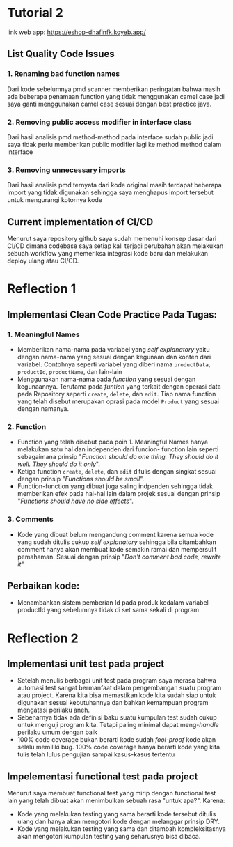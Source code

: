 # Tutorial 2
link web app: https://eshop-dhafinfk.koyeb.app/

## List Quality Code Issues

### 1. Renaming bad function names
Dari kode sebelumnya pmd scanner memberikan peringatan bahwa masih ada beberapa penamaan function yang tidak menggunakan
camel case jadi saya ganti menggunakan camel case sesuai dengan best practice java.

### 2. Removing public access modifier in interface class
Dari hasil analisis pmd method-method pada interface sudah public jadi saya tidak perlu memberikan public modifier lagi
ke method method dalam interface

### 3. Removing unnecessary imports
Dari hasil analisis pmd ternyata dari kode original masih terdapat beberapa import yang tidak digunakan
sehingga saya menghapus import tersebut untuk mengurangi kotornya kode

## Current implementation of CI/CD
Menurut saya repository github saya sudah memenuhi konsep dasar dari CI/CD dimana codebase saya setiap kali terjadi
perubahan akan melakukan sebuah workflow yang memeriksa integrasi kode baru dan melakukan deploy ulang atau CI/CD.

# Reflection 1
## Implementasi Clean Code Practice Pada Tugas:

### 1. Meaningful Names
* Memberikan nama-nama pada variabel yang _self explanatory_ yaitu dengan nama-nama yang sesuai dengan  kegunaan dan
konten dari variabel. Contohnya seperti variabel yang diberi nama `productData`, `productId`, `productName`, dan 
lain-lain
* Menggunakan nama-nama pada _function_ yang sesuai dengan kegunaannya. Terutama pada _funtion_ yang terkait dengan
operasi data pada Repository seperti `create`, `delete`, dan `edit`. Tiap nama function yang telah disebut merupakan
oprasi pada model `Product` yang sesuai dengan namanya.

### 2. Function
* Function yang telah disebut pada poin 1. Meaningful Names hanya melakukan satu hal dan independen dari funcion-
function lain seperti sebagaimana prinsip "_Function should do one thing. They should do it well. They should do it 
only_". 
* Ketiga function `create`, `delete`, dan `edit` ditulis dengan singkat sesuai dengan prinsip "_Functions should be 
small_".
* Function-function yang dibuat juga saling indpenden sehingga tidak memberikan efek pada hal-hal lain dalam projek 
sesuai dengan prinsip "_Functions should have no side effects_".

### 3. Comments
* Kode yang dibuat belum mengandung comment karena semua kode yang sudah ditulis cukup _self explanatory_ sehingga
bila ditambahkan comment hanya akan membuat kode semakin ramai dan mempersulit pemahaman. Sesuai dengan prinsip 
"_Don't comment bad code, rewrite it_"

## Perbaikan kode:
* Menambahkan sistem pemberian Id pada produk kedalam variabel productId yang sebelumnya tidak di set sama sekali 
di program

# Reflection 2
## Implementasi unit test pada project
* Setelah menulis berbagai unit test pada program saya merasa bahwa automasi test sangat bermanfaat dalam pengembangan
suatu program atau project. Karena kita bisa memastikan kode kita sudah siap untuk digunakan sesuai kebutuhannya dan
bahkan kemampuan program mengatasi perilaku aneh.
* Sebenarnya tidak ada definisi baku suatu kumpulan test sudah cukup untuk menguji program kita. Tetapi paling minimal
dapat meng-_handle_ perilaku umum dengan baik
* 100% code coverage bukan berarti kode sudah _fool-proof_ kode akan selalu memiliki bug. 100% code coverage hanya
berarti kode yang kita tulis telah lulus pengujian sampai kasus-kasus tertentu

## Impelementasi functional test pada project
Menurut saya membuat functional test yang mirip dengan functional test lain yang telah dibuat akan menimbulkan sebuah
rasa "untuk apa?". Karena:
* Kode yang melakukan testing yang sama berarti kode tersebut ditulis ulang dan hanya akan mengotori kode dengan
melanggar prinsip DRY.
* Kode yang melakukan testing yang sama dan ditambah kompleksitasnya akan mengotori kumpulan testing yang seharusnya
bisa dibaca.

